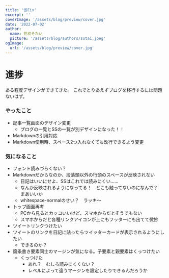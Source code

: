 ```yaml
---
title: '仮Fix'
excerpt: ''
coverImage: '/assets/blog/preview/cover.jpg'
date: '2022-07-02'
author:
  name: 花初そたい
  picture: '/assets/blog/authors/sotai.jpeg'
ogImage:
  url: '/assets/blog/preview/cover.jpg'
---
```

# 進捗
ある程度デザインができてきた。
これでとりあえずブログを移行するには問題ないはず。

### やったこと
- 記事一覧画面のデザイン変更
  - ブログの一覧とSSの一覧が別デザインになった！！
- Markdownの引用対応
- Markdown使用時、スペース2つ入れなくても改行できるよう変更

### 気になること
- フォント読みづらくない？
- Markdownだからなのか、段落頭以外の行頭のスペースが反映されない
  - 日記はいいにせよ、SSはこれでは読みにくい……
  - なんか反映されるようになってる！　どこも触ってないのになんで？　まあいいか
  - whitespace-normalのせい？　ラッキ～
- トップ画面再考
  - PCから見るとカッコいいけど、スマホからだとそうでもない
  - スマホからだと各種リンクアイコンが上にもフッターにも出てて微妙
- ツイートリンクつけたい
- ツイートのリンクを日記に貼ったらツイッターカードが表示されるようにしたい
  - できるのか？
- 箇条書き要素同士のマージンが気になる。子要素と親要素はくっつけたい
  - くっつけた
    - あれ？　むしろ読みにくくない？  
    - レベルによって違うマージンを設定したりできるんだろうか